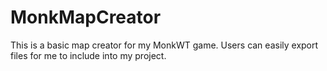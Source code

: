 MonkMapCreator
==============

This is a basic map creator for my MonkWT game. Users can easily export files for me to include into my project.
